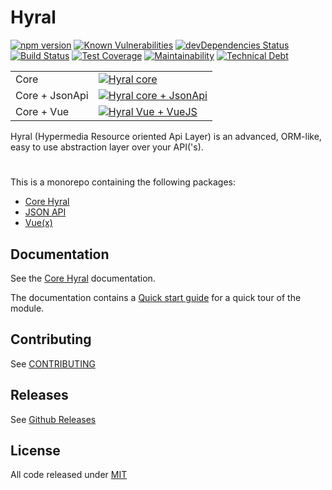 # Hyral
[![npm version](https://badge.fury.io/js/%40hyral%2Fcore.svg)](https://badge.fury.io/js/%40hyral%2Fcore)
[![Known Vulnerabilities](https://snyk.io/test/github/SyneticNL/Hyral/badge.svg)](https://snyk.io/test/github/SyneticNL/Hyral)
[![devDependencies Status](https://david-dm.org/syneticNL/Hyral/dev-status.svg)](https://david-dm.org/syneticNL/Hyral?type=dev)
[![Build Status](https://travis-ci.org/SyneticNL/Hyral.svg?branch=master)](https://travis-ci.org/SyneticNL/Hyral)
[![Test Coverage](https://api.codeclimate.com/v1/badges/6f13bb6cf6c9e88410d3/test_coverage)](https://codeclimate.com/github/SyneticNL/Hyral/test_coverage)
[![Maintainability](https://api.codeclimate.com/v1/badges/6f13bb6cf6c9e88410d3/maintainability)](https://codeclimate.com/github/SyneticNL/Hyral/maintainability)
[![Technical Debt](https://flat.badgen.net/codeclimate/tech-debt/SyneticNL/Hyral)](https://codeclimate.com/github/SyneticNL/Hyral/trends)

| | |
|---|---|
| Core | [![Hyral core](https://badgen.net/bundlephobia/minzip/@hyral/core)](https://bundlephobia.com/result?p=@hyral/core) |
| Core + JsonApi | [![Hyral core + JsonApi](https://badgen.net/bundlephobia/minzip/@hyral/json-api)](https://bundlephobia.com/result?p=@hyral/json-api) |
| Core + Vue | [![Hyral Vue + VueJS](https://badgen.net/bundlephobia/minzip/@hyral/vue)](https://bundlephobia.com/result?p=@hyral/vue) |

Hyral (Hypermedia Resource oriented Api Layer) is an advanced, ORM-like, easy to use abstraction layer over your
API('s).

#
This is a monorepo containing the following packages:

* [Core Hyral]
* [JSON API]
* [Vue(x)]

## Documentation
See the [Core Hyral] documentation.

The documentation contains a [Quick start guide] for a quick tour of the module.

## Contributing

See [CONTRIBUTING]

## Releases

See [Github Releases]

## License

All code released under [MIT]

[Core Hyral]: https://github.com/SyneticNL/Hyral/tree/master/packages/core
[Quick start guide]: https://github.com/SyneticNL/Hyral/tree/master/packages/core/documentation/Guides/quick-start.md
[JSON API]: https://github.com/SyneticNL/Hyral/tree/master/packages/json-api
[Vue(x)]: https://github.com/SyneticNL/Hyral/tree/master/packages/vue
[github releases]: https://github.com/SyneticNL/Hyral/releases
[CONTRIBUTING]: https://github.com/SyneticNL/Hyral/blob/master/CONTRIBUTING.md
[mit]: https://github.com/SyneticNL/Hyral/blob/master/LICENSE
